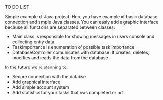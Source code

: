TO DO LIST

Simple example of Java project. Here you have example of basic database connection and simple Java classes.
You can easly add a graphic interface because all functions are separated between classes:
- Main class is responsible for showing messages in users console and collecting entry data
- TaskImportance is enumeration of possible task importance
- DatabaseController comunicates with database. It creates, deletes, modifies and reads the data from the database

In the future we're planning to:
- Secure connection with the databse
- Add graphical interface
- Add simple account system
- Add statistics for your tasks that was completed or not
